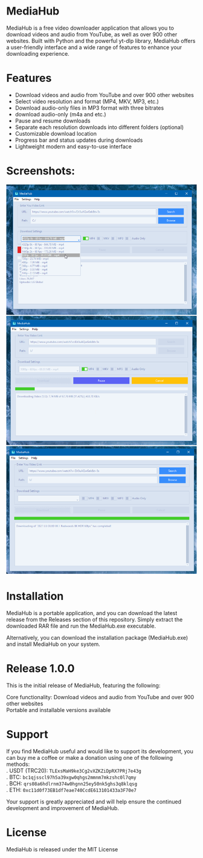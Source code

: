 # MediaHub
MediaHub is a free video downloader application that allows you to download videos and audio from YouTube, as well as over 900 other websites. Built with Python and the powerful yt-dlp library, MediaHub offers a user-friendly interface and a wide range of features to enhance your downloading experience.


# Features
- Download videos and audio from YouTube and over 900 other websites <br>
- Select video resolution and format (MP4, MKV, MP3, etc.) <br>
- Download audio-only files in MP3 format with three bitrates <br>
- download audio-only (m4a and etc.) <br>
- Pause and resume downloads <br>
- Separate each resolution downloads into different folders (optional) <br>
- Customizable download location <br>
- Progress bar and status updates during downloads <br>
- Lightweight modern and easy-to-use interface <br>

# Screenshots:
![Alt text](screenshots/main.png?raw=true "Main") <br>
![Alt text](screenshots/downloading.png?raw=true "Main") <br>
![Alt text](screenshots/complete.png?raw=true "Main") <br>


# Installation
MediaHub is a portable application, and you can download the latest release from the Releases section of this repository. Simply extract the downloaded RAR file and run the MediaHub.exe executable.

Alternatively, you can download the installation package (MediaHub.exe) and install MediaHub on your system.

# Release 1.0.0
This is the initial release of MediaHub, featuring the following:

Core functionality: Download videos and audio from YouTube and over 900 other websites <br>
Portable and installable versions available

# Support
If you find MediaHub useful and would like to support its development, you can buy me a coffee or make a donation using one of the following methods: <br>
. USDT (TRC20): `TLExsMaH9ke3Cg2vXZKZiDpRX7PRj7e43g` <br>
. BTC: `bc1qjsscl97h5a39xgw0qhgs2mmnm7mkzshc0l7qmy` <br>
. BCH: `qrs08a6hdlrnm374w0hgnn25ey50nk5ghs3q8klqsg` <br>
. ETH: `0xc11d0f73EB1df7eae740CcdE613101433a3F70e7` <br>

Your support is greatly appreciated and will help ensure the continued development and improvement of MediaHub.

# License
MediaHub is released under the MIT License

